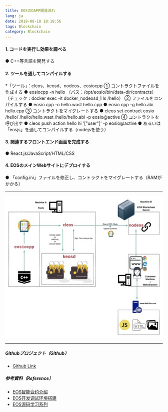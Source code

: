```yaml
---
title: EOSのDAPP開発流れ
lang: ja
date: 2018-08-18 18:18:56
tags: Blockchain
category: Blockchain
---
```



#### 1. コードを実行し効果を調べる

● C++等言語を開発する

#### 2. ツールを通してコンパイルする

*「ツール」：cleos、keosd、nodeos、eosiocpp
① コントラクトファイルを作成する
● eosiocpp -n hello
（パス：/opt/eosio/bin/data-dir/contracts）
（チェック：docker exec -it docker_nodeosd_1 ls /hello）
② ファイルをコンパイルする
● eosio cpp -o hello.wast hello.cpp
● eosio cpp -g hello.abi hello.cpp
③ コントラクトをマイグレートする
● cleos set contract eosio /hello/ /hello/hello.wast /hello/hello.abi -p eosio@active
④ コントラクトを呼び出す
● cleos push action hello hi '["user"]' -p eosio@active 
● あるいは「eosjs」を通してコンパイルする（nodejsを使う）

#### 3. 関連するフロントエンド画面を完成する

● React.js/JavaScript/HTML/CSS

#### 4. EOSのメインWebサイトにデプロイする

● 「config.ini」ファイルを修正し、コントラクトをマイグレートする（RAMがかかる）

-------------------------------------
![EOS_DAPP](/image/Blockchain/EOS/EOS_DAPP.jpg) 

-------------------------------------
##### Githubプロジェクト（Github）

- [Github Link](https://github.com/hjtso/eos "Title") 

##### 参考資料（Reference）

- [EOS智能合约介绍](https://github.com/shanlusun/blockchain/tree/master/eos/05 "Title") 
- [EOS开发调试环境搭建](https://blog.csdn.net/caokun_8341/article/details/80713851 "Title") 
- [EOS源码学习系列](https://www.jianshu.com/p/24e1607ac7a2 "Title") 